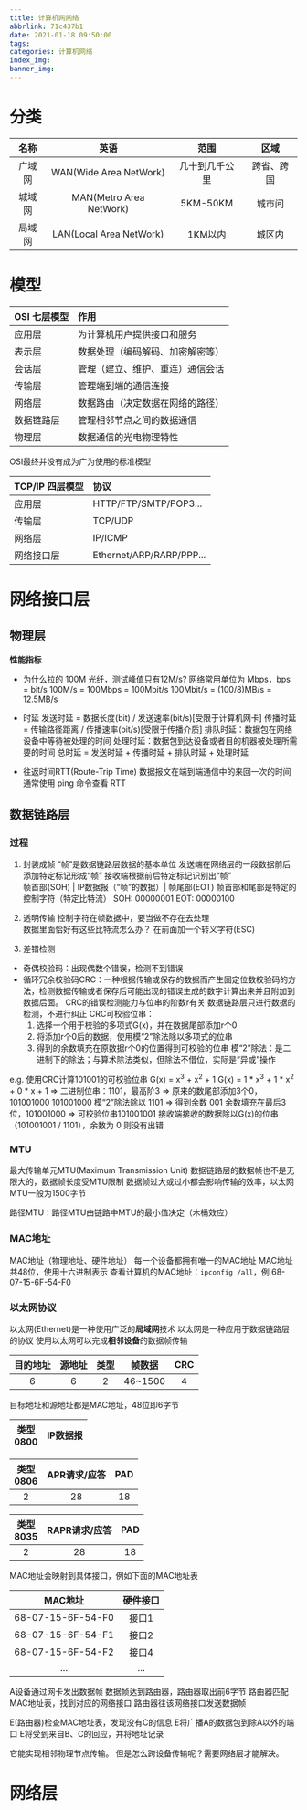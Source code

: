 ```yaml
---
title: 计算机网网络
abbrlink: 71c437b1
date: 2021-01-18 09:50:00
tags:
categories: 计算机网络
index_img:
banner_img:
---
```


# 分类
名称|英语|范围|区域
:-:|:-:|:-:|:-:
广域网|WAN(Wide Area NetWork)|几十到几千公里|跨省、跨国
城域网|MAN(Metro Area NetWork)|5KM-50KM|城市间
局域网|LAN(Local Area NetWork)|1KM以内|城区内

# 模型
OSI 七层模型|作用
:-|:-
应用层|为计算机用户提供接口和服务
表示层|数据处理（编码解码、加密解密等）
会话层|管理（建立、维护、重连）通信会话
传输层|管理端到端的通信连接
网络层|数据路由（决定数据在网络的路径）
数据链路层|管理相邻节点之间的数据通信
物理层|数据通信的光电物理特性

OSI最终并没有成为广为使用的标准模型

TCP/IP 四层模型|协议
:-|:-
应用层|HTTP/FTP/SMTP/POP3...
传输层|TCP/UDP
网络层|IP/ICMP
网络接口层|Ethernet/ARP/RARP/PPP...

# 网络接口层
## 物理层
**性能指标**
- 为什么拉的 100M 光纤，测试峰值只有12M/s?
网络常用单位为 Mbps，bps = bit/s
100M/s = 100Mbps = 100Mbit/s
100Mbit/s = (100/8)MB/s = 12.5MB/s

- 时延
发送时延 = 数据长度(bit) / 发送速率(bit/s)[受限于计算机网卡]
传播时延 = 传输路径距离 / 传播速率(bit/s)[受限于传播介质]
排队时延：数据包在网络设备中等待被处理的时间
处理时延：数据包到达设备或者目的机器被处理所需要的时间
总时延 = 发送时延 + 传播时延 + 排队时延 + 处理时延

- 往返时间RTT(Route-Trip Time)
数据报文在端到端通信中的来回一次的时间
通常使用 ping 命令查看 RTT

## 数据链路层
### 过程
1. 封装成帧
“帧”是数据链路层数据的基本单位
发送端在网络层的一段数据前后添加特定标记形成“帧”
接收端根据前后特定标记识别出“帧”<br>
帧首部(SOH) | IP数据报（“帧”的数据）| 帧尾部(EOT)
帧首部和尾部是特定的控制字符（特定比特流）
SOH: 00000001
EOT: 00000100

2. 透明传输
控制字符在帧数据中，要当做不存在去处理<br>
数据里面恰好有这些比特流怎么办？
在前面加一个转义字符(ESC)

3. 差错检测
- 奇偶校验码：出现偶数个错误，检测不到错误
- 循环冗余校验码CRC：一种根据传输或保存的数据而产生固定位数校验码的方法，检测数据传输或者保存后可能出现的错误生成的数字计算出来并且附加到数据后面。
CRC的错误检测能力与位串的阶数r有关
数据链路层只进行数据的检测，不进行纠正
CRC可校验位串：
  1. 选择一个用于校验的多项式G(x)，并在数据尾部添加r个0
  2. 将添加r个0后的数据，使用模“2”除法除以多项式的位串
  3. 得到的余数填充在原数据r个0的位置得到可校验的位串
模“2”除法：是二进制下的除法；与算术除法类似，但除法不借位，实际是“异或”操作

e.g. 使用CRC计算101001的可校验位串
G(x) = x<sup>3</sup> + x<sup>2</sup> + 1
G(x) = 1 * x<sup>3</sup> + 1 * x<sup>2</sup> + 0 * x + 1
=> 二进制位串：1101，最高阶3 => 原来的数尾部添加3个0，101001000
101001000 模“2”除法除以 1101 => 得到余数 001
余数填充在最后3位，101001000 => 可校验位串101001001
接收端接收的数据除以G(x)的位串（101001001 / 1101），余数为 0 则没有出错

### MTU
最大传输单元MTU(Maximum Transmission Unit)
数据链路层的数据帧也不是无限大的，数据帧长度受MTU限制
数据帧过大或过小都会影响传输的效率，以太网MTU一般为1500字节

路径MTU：路径MTU由链路中MTU的最小值决定（木桶效应）

### MAC地址
MAC地址（物理地址、硬件地址）
每一个设备都拥有唯一的MAC地址
MAC地址共48位，使用十六进制表示
查看计算机的MAC地址：`ipconfig /all`，例 68-07-15-6F-54-F0

### 以太网协议
以太网(Ethernet)是一种使用广泛的**局域网**技术
以太网是一种应用于数据链路层的协议
使用以太网可以完成**相邻设备**的数据帧传输

目的地址|源地址|类型|帧数据|CRC
:-:|:-:|:-:|:-:|:-:
6|6|2|46~1500|4

目标地址和源地址都是MAC地址，48位即6字节

类型<br>0800|IP数据报
:-:|:-:

类型<br>0806|APR请求/应答|PAD
:-:|:-:|:-:
2|28|18

类型<br>8035|RAPR请求/应答|PAD
:-:|:-:|:-:
2|28|18

MAC地址会映射到具体接口，例如下面的MAC地址表

MAC地址|硬件接口
:-:|:-:
68-07-15-6F-54-F0|接口1
68-07-15-6F-54-F1|接口2
68-07-15-6F-54-F2|接口4
...|...

A设备通过网卡发出数据帧
数据帧达到路由器，路由器取出前6字节
路由器匹配MAC地址表，找到对应的网络接口
路由器往该网络接口发送数据帧

E(路由器)检查MAC地址表，发现没有C的信息
E将广播A的数据包到除A以外的端口
E将受到来自B、C的回应，并将地址记录

它能实现相邻物理节点传输。
但是怎么跨设备传输呢？需要网络层才能解决。

# 网络层